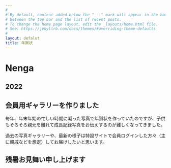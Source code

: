 ```yaml
---
#
# By default, content added below the "---" mark will appear in the home page
# between the top bar and the list of recent posts.
# To change the home page layout, edit the _layouts/home.html file.
# See: https://jekyllrb.com/docs/themes/#overriding-theme-defaults
#
layout: defalut
title: 年賀状
---
```


# Nenga

## 2022

## 会員用ギャラリーを作りました

毎年、年末年始の忙しい時期に凝った写真で年賀状を作っていたのですが、子供もそろそろ親元を離れて成長記録写真をお伝えするのが難しくなってきました。

過去の写真ギャラリーや、最新の様子は特設サイトで会員ログインした方々（主に親戚などを想定）してお届けしたいと思います。

## 残暑お見舞い申し上げます

